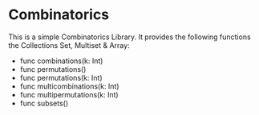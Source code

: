 # Combinatorics

This is a simple Combinatorics Library.
It provides the following functions the Collections Set, Multiset & Array:

- func combinations(k: Int)
- func permutations()
- func permutations(k: Int)
- func multicombinations(k: Int)
- func multipermutations(k: Int)
- func subsets()

